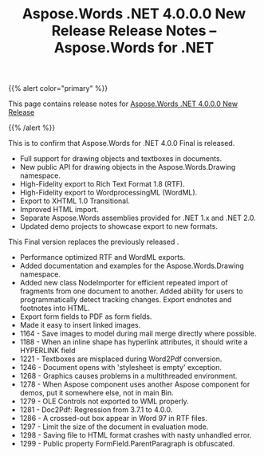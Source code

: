 ﻿---
title: Aspose.Words .NET 4.0.0.0 New Release Release Notes – Aspose.Words for .NET
articleTitle: Aspose.Words .NET 4.0.0.0 New Release Release Notes
linktitle: Aspose.Words .NET 4.0.0.0 New Release Release Notes
description: "Aspose.Words .NET 4.0.0.0 New Release Release Notes – learn about the latest updates and fixes."
type: docs
weight: 130
url: /net/aspose-words-net-4-0-0-0-new-release-release-notes/
---

{{% alert color="primary" %}}

This page contains release notes for [Aspose.Words .NET 4.0.0.0 New Release](https://downloads.aspose.com/words/net/new-releases/aspose.words-.net-4.0.0.0-new-release/)

{{% /alert %}}

This is to confirm that Aspose.Words for .NET 4.0.0 Final is released.



- Full support for drawing objects and textboxes in documents. 
- New public API for drawing objects in the Aspose.Words.Drawing namespace. 
- High-Fidelity export to Rich Text Format 1.8 (RTF). 
- High-Fidelity export to WordprocessingML (WordML). 
- Export to XHTML 1.0 Transitional. 
- Improved HTML import. 
- Separate Aspose.Words assemblies provided for .NET 1.x and .NET 2.0. 
- Updated demo projects to showcase export to new formats. 

This Final version replaces the previously released . 



- Performance optimized RTF and WordML exports.
- Added documentation and examples for the Aspose.Words.Drawing namespace.
- Added new class NodeImporter for efficient repeated import of fragments from one document to another.
  Added ability for users to programmatically detect tracking changes.
  Export endnotes and footnotes into HTML. 
- Export form fields to PDF as form fields.
- Made it easy to insert linked images.
- 1164 - Save images to model during mail merge directly where possible.
- 1188 - When an inline shape has hyperlink attributes, it should write a HYPERLINK field
- 1221 - Textboxes are misplaced during Word2Pdf conversion.
- 1246 - Document opens with 'stylesheet is empty' exception.
- 1268 - Graphics causes problems in a multithreaded environment.
- 1278 - When Aspose component uses another Aspose component for demos, put it somewhere else, not in main Bin.
- 1279 - OLE Controls not exported to WML properly.
- 1281 - Doc2Pdf: Regression from 3.7.1 to 4.0.0.
- 1286 - A crossed-out box appear in Word 97 in RTF files.
- 1297 - Limit the size of the document in evaluation mode.
- 1298 - Saving file to HTML format crashes with nasty unhandled error.
- 1299 - Public property FormField.ParentParagraph is obfuscated.
